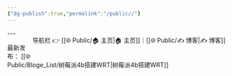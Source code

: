 ```yaml
---
{"dg-publish":true,"permalink":"/public//"}
---
```


<span style="float:right;">

导航栏  👉  [[🌐  Public/🏠 主页\|🏠 主页]]｜[[🌐  Public/✍️ 博客\|✍️ 博客]] 

</span>
---


最新发布：
[[🌐  Public/Bloge_List/树莓派4b搭建WRT\|树莓派4b搭建WRT]]


